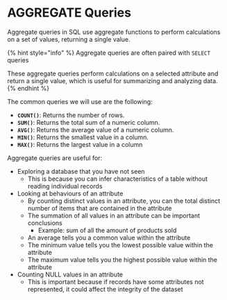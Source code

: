 # AGGREGATE Queries

Aggregate queries in SQL use aggregate functions to perform calculations on a set of values, returning a single value.

{% hint style="info" %}
Aggregate queries are often paired with `SELECT` queries

These aggregate queries perform calculations on a selected attribute and return a single value, which is useful for summarizing and analyzing data.
{% endhint %}

The common queries we will use are the following:

* **`COUNT()`**: Returns the number of rows.
* **`SUM()`**: Returns the total sum of a numeric column.
* **`AVG()`**: Returns the average value of a numeric column.
* **`MIN()`**: Returns the smallest value in a column.
* **`MAX()`**: Returns the largest value in a column

Aggregate queries are useful for:

* Exploring a database that you have not seen
  * This is because you can infer characteristics of a table without reading individual records
* Looking at behaviours of an attribute
  * By counting distinct values in an attribute, you can the total distinct number of items that are contained in the attribute
  * The summation of all values in an attribute can be important conclusions
    * Example: sum of all the amount of products sold
  * An average tells you a common value within the attribute
  * The minimum value tells you the lowest possible value within the attribute
  * The maximum value tells you the highest possible value within the attribute
* Counting NULL values in an attribute
  * This is important because if records have some attributes not represented, it could affect the integrity of the dataset
